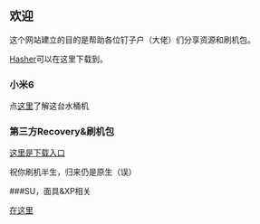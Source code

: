 ## 欢迎

这个网站建立的目的是帮助各位钉子户（大佬）们分享资源和刷机包。

[Hasher](https://github.com/CarlJohnson69/MI-6-Flash.github.io/blob/Files/)可以在这里下载到。

### 小米6

点[这里]( )了解这台水桶机

### 第三方Recovery&刷机包

[这里是下载入口](url)

祝你刷机半生，归来仍是原生（误）

###SU，面具&XP相关

[在这里](url)
